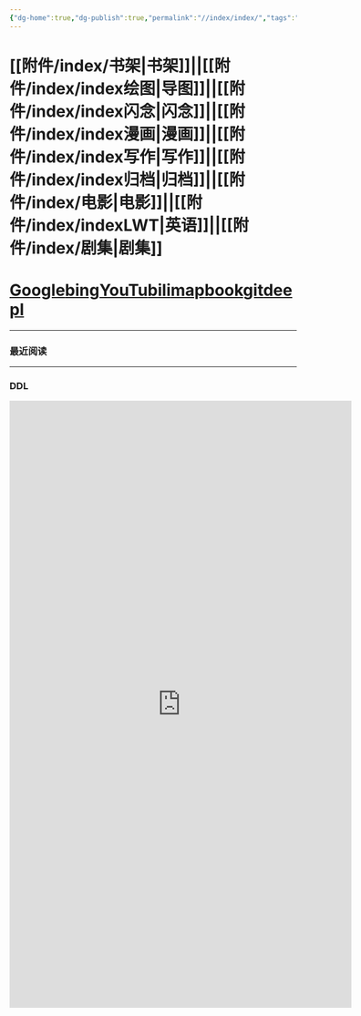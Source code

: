 ```yaml
---
{"dg-home":true,"dg-publish":true,"permalink":"//index/index/","tags":"gardenEntry","dgPassFrontmatter":true}
---
```


# [[附件/index/书架\|书架]]||[[附件/index/index绘图\|导图]]||[[附件/index/index闪念\|闪念]]||[[附件/index/index漫画\|漫画]]||[[附件/index/index写作\|写作]]||[[附件/index/index归档\|归档]]||[[附件/index/电影\|电影]]||[[附件/index/indexLWT\|英语]]||[[附件/index/剧集\|剧集]]

# [Google](https://www.google.com/)[bing](https://cn.bing.com)[YouTu](https://www.youtube.com/index)[bili](https://search.bilibili.com/all)[map](https://map.baidu.com/@12958167.77,4825775.8,21z,87t,92.92h#panoid=09002200122003121004462317C&panotype=street&heading=9.24&pitch=7.39&l=21&tn=B_NORMAL_MAP&sc=0&newmap=1&shareurl=1&pid=09002200122003121004462317C)[book](https://zh.book4you.org)[git](https://github.com/)[deepl](https://www.deepl.com/)

---
### 最近阅读


---

### DDL
<iframe
	border=0
	frameborder=0
	height=1066
	width=600
	src="https://www.dida365.com/webapp/">
</iframe>
